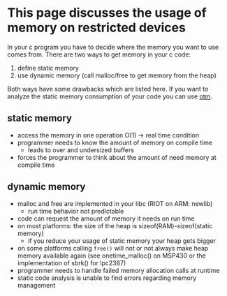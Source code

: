 This page discusses the usage of memory on restricted devices
=============================================================

In your c program you have to decide where the memory you want to use comes from.
There are two ways to get memory in your c code:

1. define static memory
2. use dynamic memory (call malloc/free to get memory from the heap)

Both ways have some drawbacks which are listed here.
If you want to analyze the static memory consumption of your code you can use [otm](https://github.com/LudwigOrtmann/otm).

static memory
-------------
* access the memory in one operation O(1) -> real time condition
* programmer needs to know the amount of memory on compile time
  * leads to over and undersized buffers
* forces the programmer to think about the amount of need memory at compile time

dynamic memory
--------------
* malloc and free are implemented in your libc (RIOT on ARM: newlib)
  * run time behavior not predictable
* code can request the amount of memory it needs on run time
* on most platforms: the size of the heap is sizeof(RAM)-sizeof(static memory)
  * if you reduce your usage of static memory your heap gets bigger
* on some platforms calling  `free()` will not or not always make heap memory available again (see onetime_malloc() on MSP430 or the implementation of sbrk() for lpc2387)
* programmer needs to handle failed memory allocation calls at runtime
* static code analysis is unable to find errors regarding memory management